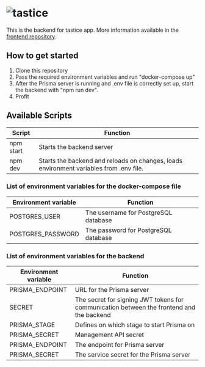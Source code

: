 # ![tastice](https://fontmeme.com/permalink/190704/0daa2ab57e001e0aa2002608810c7a69.png)

This is the backend for tastice app. More information available in the [frontend repository](https://github.com/villeheikkila/tastice-frontend).

## How to get started

1. Clone this repository
2. Pass the required environment variables and run "docker-compose up"
3. After the Prisma server is running and .env file is correctly set up, start the backend with "npm run dev".
4. Profit

## Available Scripts

| Script    | Function                                                                               |
| --------- | -------------------------------------------------------------------------------------- |
| npm start | Starts the backend server                                                              |
| npm dev   | Starts the backend and reloads on changes, loads environment variables from .env file. |

### List of environment variables for the docker-compose file

| Environment variable | Function                             |
| -------------------- | ------------------------------------ |
| POSTGRES_USER        | The username for PostgreSQL database |
| POSTGRES_PASSWORD    | The password for PostgreSQL database |

### List of environment variables for the backend

| Environment variable | Function                                                                                 |
| -------------------- | ---------------------------------------------------------------------------------------- |
| PRISMA_ENDPOINT      | URL for the Prisma server                                                                |
| SECRET               | The secret for signing JWT tokens for communication between the frontend and the backend |
| PRISMA_STAGE         | Defines on which stage to start Prisma on                                                |
| PRISMA_SECRET        | Management API secret                                                                    |
| PRISMA_ENDPOINT      | The endpoint for Prisma server                                                           |
| PRISMA_SECRET        | The service secret for the Prisma server                                                 |
